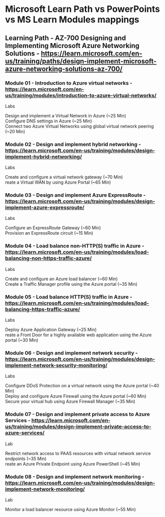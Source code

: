 # Microsoft Learn Path vs PowerPoints vs MS Learn Modules mappings

## Learning Path - AZ-700 Designing and Implementing Microsoft Azure Networking Solutions - https://learn.microsoft.com/en-us/training/paths/design-implement-microsoft-azure-networking-solutions-az-700/

### Module 01 - Introduction to Azure virtual networks - https://learn.microsoft.com/en-us/training/modules/introduction-to-azure-virtual-networks/ 

Labs <br>

Design and implement a Virtual Network in Azure (~25 Min) <br>
Configure DNS settings in Azure (~25 Min) <br>
Connect two Azure Virtual Networks using global virtual network peering (~20 Min) <br>

### Module 02 - Design and implement hybrid networking - https://learn.microsoft.com/en-us/training/modules/design-implement-hybrid-networking/

Labs <BR>

Create and configure a virtual network gateway (~70 Min) <br>
reate a Virtual WAN by using Azure Portal (~65 Min) <BR>

### Module 03 - Design and implement Azure ExpressRoute - https://learn.microsoft.com/en-us/training/modules/design-implement-azure-expressroute/ 
Labs <br>

Configure an ExpressRoute Gateway (~60 Min) <br>
Provision an ExpressRoute circuit (~15 Min) <br>

### Module 04 - Load balance non-HTTP(S) traffic in Azure - https://learn.microsoft.com/en-us/training/modules/load-balancing-non-https-traffic-azure/ 

Labs <br>

Create and configure an Azure load balancer (~60 Min) <br>
Create a Traffic Manager profile using the Azure portal (~35 Min)​ <br>

### Module 05 - Load balance HTTP(S) traffic in Azure - https://learn.microsoft.com/en-us/training/modules/load-balancing-https-traffic-azure/ 

Labs <br>

Deploy Azure Application Gateway (~25 Min) <br>
reate a Front Door for a highly available web application using the Azure portal (~30 Min) <br>

### Module 06 - Design and implement network security - https://learn.microsoft.com/en-us/training/modules/design-implement-network-security-monitoring/

Labs <br>

Configure DDoS Protection on a virtual network using the Azure portal (~40 Min)​ <br>
Deploy and configure Azure Firewall using the Azure portal (~60 Min)​ <br>
Secure your virtual hub using Azure Firewall Manager (~35 Min)​ <br>

### Module 07 - Design and implement private access to Azure Services - https://learn.microsoft.com/en-us/training/modules/design-implement-private-access-to-azure-services/ 

Lab <br>

Restrict network access to PAAS resources with virtual network service endpoints (~35 Min)​ <br>
reate an Azure Private Endpoint using Azure PowerShell (~45 Min)​ <br>

### Module 08 - Design and implement network monitoring - https://learn.microsoft.com/en-us/training/modules/design-implement-network-monitoring/ 

Lab <br>

Monitor a load balancer resource using Azure Monitor (~55 Min)​ <br>
